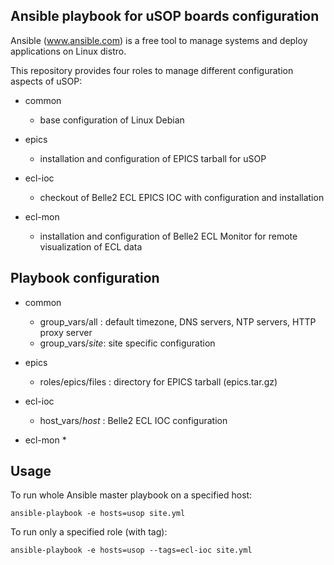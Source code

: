 ## Ansible playbook for uSOP boards configuration

Ansible (www.ansible.com) is a free tool to manage systems and deploy applications on Linux distro.

This repository provides four roles to manage different configuration aspects of uSOP:

* common
  * base configuration of Linux Debian

* epics
  * installation and configuration of EPICS tarball for uSOP

* ecl-ioc
  * checkout of Belle2 ECL EPICS IOC with configuration and installation

* ecl-mon
  * installation and configuration of Belle2 ECL Monitor for remote visualization of ECL data

## Playbook configuration

* common
  * group_vars/all   : default timezone, DNS servers, NTP servers, HTTP proxy server
  * group_vars/*site*: site specific configuration 

* epics
  * roles/epics/files : directory for EPICS tarball (epics.tar.gz)

* ecl-ioc
  * host_vars/*host* : Belle2 ECL IOC configuration

* ecl-mon
  * 

## Usage

To run whole Ansible master playbook on a specified host:

`ansible-playbook -e hosts=usop site.yml`

To run only a specified role (with tag):

`ansible-playbook -e hosts=usop --tags=ecl-ioc site.yml`

